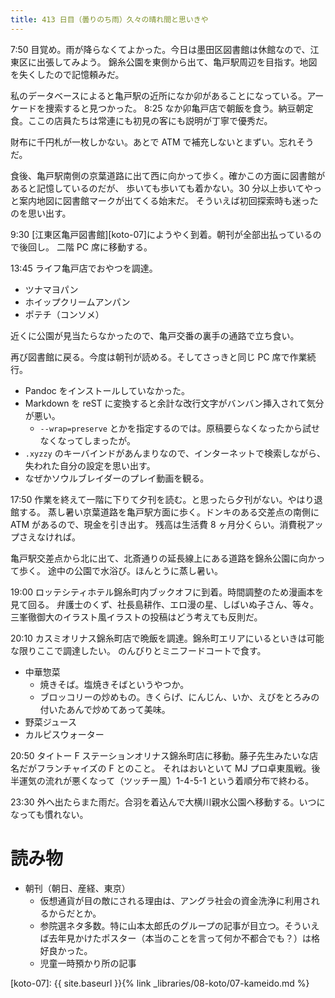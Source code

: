 ```yaml
---
title: 413 日目（曇りのち雨）久々の晴れ間と思いきや
---
```


7:50 目覚め。雨が降らなくてよかった。今日は墨田区図書館は休館なので、江東区に出張してみよう。
錦糸公園を東側から出て、亀戸駅周辺を目指す。地図を失くしたので記憶頼みだ。

私のデータベースによると亀戸駅の近所になか卯があることになっている。アーケードを捜索すると見つかった。
8:25 なか卯亀戸店で朝飯を食う。納豆朝定食。ここの店員たちは常連にも初見の客にも説明が丁寧で優秀だ。

財布に千円札が一枚しかない。あとで ATM で補充しないとまずい。忘れそうだ。

食後、亀戸駅南側の京葉道路に出て西に向かって歩く。確かこの方面に図書館があると記憶しているのだが、
歩いても歩いても着かない。30 分以上歩いてやっと案内地図に図書館マークが出てくる始末だ。
そういえば初回探索時も迷ったのを思い出す。

9:30 [江東区亀戸図書館][koto-07]にようやく到着。朝刊が全部出払っているので後回し。
二階 PC 席に移動する。

13:45 ライフ亀戸店でおやつを調達。

* ツナマヨパン
* ホイップクリームアンパン
* ポテチ（コンソメ）

近くに公園が見当たらなかったので、亀戸交番の裏手の通路で立ち食い。

再び図書館に戻る。今度は朝刊が読める。そしてさっきと同じ PC 席で作業続行。

* Pandoc をインストールしていなかった。
* Markdown を reST に変換すると余計な改行文字がバンバン挿入されて気分が悪い。
  * `--wrap=preserve` とかを指定するのでは。原稿要らなくなったから試せなくなってしまったが。
* `.xyzzy` のキーバインドがあんまりなので、インターネットで検索しながら、失われた自分の設定を思い出す。
* なぜかソウルブレイダーのプレイ動画を観る。

17:50 作業を終えて一階に下りて夕刊を読む。と思ったら夕刊がない。やはり退館する。
蒸し暑い京葉道路を亀戸駅方面に歩く。ドンキのある交差点の南側に ATM があるので、現金を引き出す。
残高は生活費 8 ヶ月分くらい。消費税アップさえなければ。

亀戸駅交差点から北に出て、北斎通りの延長線上にある道路を錦糸公園に向かって歩く。
途中の公園で水浴び。ほんとうに蒸し暑い。

19:00 ロッテシティホテル錦糸町内ブックオフに到着。時間調整のため漫画本を見て回る。
弁護士のくず、社長島耕作、エロ漫の星、しばいぬ子さん、等々。
三峯徹御大のイラスト風イラストの投稿はどう考えても反則だ。

20:10 カスミオリナス錦糸町店で晩飯を調達。錦糸町エリアにいるといきは可能な限りここで調達したい。
のんびりとミニフードコートで食す。

* 中華惣菜
  * 焼きそば。塩焼きそばというやつか。
  * ブロッコリーの炒めもの。きくらげ、にんじん、いか、えびをとろみの付いたあんで炒めてあって美味。
* 野菜ジュース
* カルピスウォーター

20:50 タイトー F ステーションオリナス錦糸町店に移動。藤子先生みたいな店名だがフランチャイズの F とのこと。
それはおいといて MJ プロ卓東風戦。後半運気の流れが悪くなって（ツッチー風）1-4-5-1 という着順分布で終わる。

23:30 外へ出たらまた雨だ。合羽を着込んで大横川親水公園へ移動する。いつになっても慣れない。

# 読み物

* 朝刊（朝日、産経、東京）
  * 仮想通貨が目の敵にされる理由は、アングラ社会の資金洗浄に利用されるからだとか。
  * 参院選ネタ多数。特に山本太郎氏のグループの記事が目立つ。そういえば去年見かけたポスター（本当のことを言って何か不都合でも？）は格好良かった。
  * 児童一時預かり所の記事

[koto-07]: {{ site.baseurl }}{% link _libraries/08-koto/07-kameido.md %}
